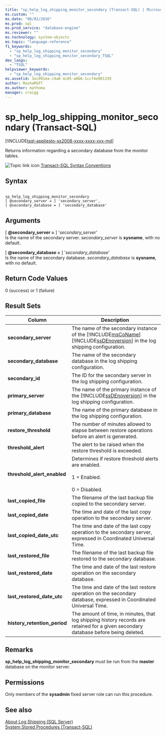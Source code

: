 ```yaml
---
title: "sp_help_log_shipping_monitor_secondary (Transact-SQL) | Microsoft Docs"
ms.custom: ""
ms.date: "08/02/2016"
ms.prod: sql
ms.prod_service: "database-engine"
ms.reviewer: ""
ms.technology: system-objects
ms.topic: "language-reference"
f1_keywords: 
  - "sp_help_log_shipping_monitor_secondary"
  - "sp_help_log_shipping_monitor_secondary_TSQL"
dev_langs: 
  - "TSQL"
helpviewer_keywords: 
  - "sp_help_log_shipping_monitor_secondary"
ms.assetid: 3ac091ea-c9a8-4c05-a0b6-1ccf4e001339
author: MashaMSFT
ms.author: mathoma
manager: craigg
---
```

# sp_help_log_shipping_monitor_secondary (Transact-SQL)
[!INCLUDE[tsql-appliesto-ss2008-xxxx-xxxx-xxx-md](../../includes/tsql-appliesto-ss2008-xxxx-xxxx-xxx-md.md)]

  Returns information regarding a secondary database from the monitor tables.  
  
 
 ![Topic link icon](../../database-engine/configure-windows/media/topic-link.gif "Topic link icon") [Transact-SQL Syntax Conventions](../../t-sql/language-elements/transact-sql-syntax-conventions-transact-sql.md)  
  
## Syntax  
  
```  
  
sp_help_log_shipping_monitor_secondary  
[ @secondary_server = ] 'secondary_server',  
[ @secondary_database = ] 'secondary_database'  
```  
  
## Arguments  
 [ **@secondary_server =** ] '*secondary_server*'  
 Is the name of the secondary server. *secondary_server* is **sysname**, with no default.  
  
 [ **@secondary_database =** ] '*secondary_database*'  
 Is the name of the secondary database. *secondary_database* is **sysname**, with no default.  
  
## Return Code Values  
 0 (success) or 1 (failure)  
  
## Result Sets  
  
|Column|Description|  
|------------|-----------------|  
|**secondary_server**|The name of the secondary instance of the [!INCLUDE[msCoName](../../includes/msconame-md.md)] [!INCLUDE[ssDEnoversion](../../includes/ssdenoversion-md.md)] in the log shipping configuration.|  
|**secondary_database**|The name of the secondary database in the log shipping configuration.|  
|**secondary_id**|The ID for the secondary server in the log shipping configuration.|  
|**primary_server**|The name of the primary instance of the [!INCLUDE[ssDEnoversion](../../includes/ssdenoversion-md.md)] in the log shipping configuration.|  
|**primary_database**|The name of the primary database in the log shipping configuration.|  
|**restore_threshold**|The number of minutes allowed to elapse between restore operations before an alert is generated.|  
|**threshold_alert**|The alert to be raised when the restore threshold is exceeded.|  
|**threshold_alert_enabled**|Determines if restore threshold alerts are enabled.<br /><br /> 1 = Enabled.<br /><br /> 0 = Disabled.|  
|**last_copied_file**|The filename of the last backup file copied to the secondary server.|  
|**last_copied_date**|The time and date of the last copy operation to the secondary server.|  
|**last_copied_date_utc**|The time and date of the last copy operation to the secondary server, expressed in Coordinated Universal Time.|  
|**last_restored_file**|The filename of the last backup file restored to the secondary database.|  
|**last_restored_date**|The time and date of the last restore operation on the secondary database.|  
|**last_restored_date_utc**|The time and date of the last restore operation on the secondary database, expressed in Coordinated Universal Time.|  
|**history_retention_period**|The amount of time, in minutes, that log shipping history records are retained for a given secondary database before being deleted.|  
  
## Remarks  
 **sp_help_log_shipping_monitor_secondary** must be run from the **master** database on the monitor server.  
  
## Permissions  
 Only members of the **sysadmin** fixed server role can run this procedure.  
  
## See also  
 [About Log Shipping &#40;SQL Server&#41;](../../database-engine/log-shipping/about-log-shipping-sql-server.md)   
 [System Stored Procedures &#40;Transact-SQL&#41;](../../relational-databases/system-stored-procedures/system-stored-procedures-transact-sql.md)  
  
  
